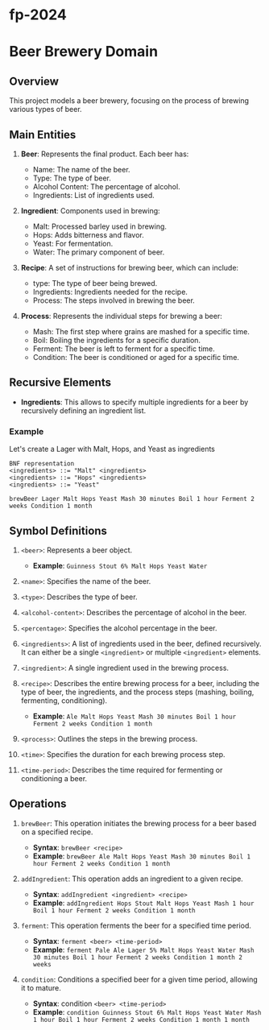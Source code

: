 # fp-2024

# Beer Brewery Domain

## Overview
This project models a beer brewery, focusing on the process of brewing various types of beer.

## Main Entities
1. **Beer**: Represents the final product. Each beer has:
    - Name: The name of the beer.
    - Type: The type of beer.
    - Alcohol Content: The percentage of alcohol.
    - Ingredients: List of ingredients used.

2. **Ingredient**: Components used in brewing:
    - Malt: Processed barley used in brewing.
    - Hops: Adds bitterness and flavor.
    - Yeast: For fermentation.
    - Water: The primary component of beer.

3. **Recipe**: A set of instructions for brewing beer, which can include:
    - type: The type of beer being brewed.
    - Ingredients: Ingredients needed for the recipe.
    - Process: The steps involved in brewing the beer.

4. **Process**: Represents the individual steps for brewing a beer:
    - Mash: The first step where grains are mashed for a specific time.
    - Boil: Boiling the ingredients for a specific duration.
    - Ferment: The beer is left to ferment for a specific time.
    - Condition: The beer is conditioned or aged for a specific time.

## Recursive Elements
- **Ingredients**: This allows to specify multiple ingredients for a beer by recursively defining an ingredient list.
### Example
Let's create a Lager with Malt, Hops, and Yeast as ingredients
```plain text
BNF representation
<ingredients> ::= "Malt" <ingredients>
<ingredients> ::= "Hops" <ingredients>
<ingredients> ::= "Yeast"
```
```plain text
brewBeer Lager Malt Hops Yeast Mash 30 minutes Boil 1 hour Ferment 2 weeks Condition 1 month
```

## Symbol Definitions
1. ```<beer>```: Represents a beer object.
    - **Example**: ```Guinness Stout 6% Malt Hops Yeast Water```

2. ```<name>```: Specifies the name of the beer.

3. ```<type>```: Describes the type of beer.

4. ```<alcohol-content>```: Describes the percentage of alcohol in the beer.

5. ```<percentage>```: Specifies the alcohol percentage in the beer.

6. ```<ingredients>```: A list of ingredients used in the beer, defined recursively. It can either be a single ```<ingredient>``` or multiple ```<ingredient>``` elements.

7.  ```<ingredient>```: A single ingredient used in the brewing process.

8. ```<recipe>```: Describes the entire brewing process for a beer, including the type of beer, the ingredients, and the process steps (mashing, boiling, fermenting, conditioning).
    - **Example**: ```Ale Malt Hops Yeast Mash 30 minutes Boil 1 hour Ferment 2 weeks Condition 1 month```

9. ```<process>```: Outlines the steps in the brewing process.

10. ```<time>```: Specifies the duration for each brewing process step.

11. ```<time-period>```: Describes the time required for fermenting or conditioning a beer.

## Operations

1. ```brewBeer```: This operation initiates the brewing process for a beer based on a specified recipe.
    - **Syntax**: ```brewBeer <recipe>```
    - **Example**: ```brewBeer Ale Malt Hops Yeast Mash 30 minutes Boil 1 hour Ferment 2 weeks Condition 1 month```

2. ```addIngredient```: This operation adds an ingredient to a given recipe.
    - **Syntax**: ```addIngredient <ingredient> <recipe>```
    - **Example**: ```addIngredient Hops Stout Malt Hops Yeast Mash 1 hour Boil 1 hour Ferment 2 weeks Condition 1 month```

3. ```ferment```: This operation ferments the beer for a specified time period.
    - **Syntax**: ```ferment <beer> <time-period>```
    - **Example**: ```ferment Pale Ale Lager 5% Malt Hops Yeast Water Mash 30 minutes Boil 1 hour Ferment 2 weeks Condition 1 month 2 weeks```

4. ```condition```: Conditions a specified beer for a given time period, allowing it to mature.
    - **Syntax**: condition ```<beer> <time-period>```
    - **Example**: ```condition Guinness Stout 6% Malt Hops Yeast Water Mash 1 hour Boil 1 hour Ferment 2 weeks Condition 1 month 1 month```